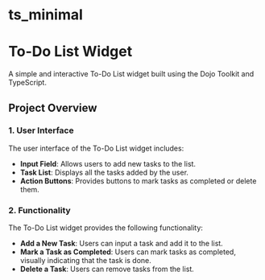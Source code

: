 # ts_minimal
# To-Do List Widget

A simple and interactive To-Do List widget built using the Dojo Toolkit and TypeScript.

## Project Overview

### 1. User Interface

The user interface of the To-Do List widget includes:

- **Input Field**: Allows users to add new tasks to the list.
- **Task List**: Displays all the tasks added by the user.
- **Action Buttons**: Provides buttons to mark tasks as completed or delete them.

### 2. Functionality

The To-Do List widget provides the following functionality:

- **Add a New Task**: Users can input a task and add it to the list.
- **Mark a Task as Completed**: Users can mark tasks as completed, visually indicating that the task is done.
- **Delete a Task**: Users can remove tasks from the list.